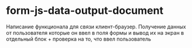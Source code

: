 # form-js-data-output-document
Написание функционала для связи клиент-браузер.
Получение данных от пользователя которые он ввел в поля формы и вывод их на экран
в отдельный блок + проверка на то, что ввел пользователь
